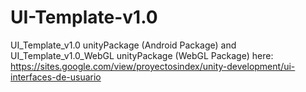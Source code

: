 # UI-Template-v1.0

UI_Template_v1.0 unityPackage (Android Package) and UI_Template_v1.0_WebGL unityPackage (WebGL Package) here: 
https://sites.google.com/view/proyectosindex/unity-development/ui-interfaces-de-usuario
